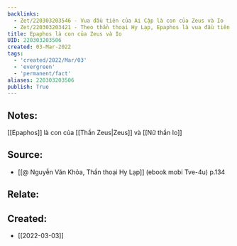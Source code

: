 ```yaml
---
backlinks:
  - Zet/220303203546 - Vua đầu tiên của Ai Cập là con của Zeus và Io
  - Zet/220303203421 - Theo thần thoại Hy Lạp, Epaphos là vua đầu tiên của Ai Cập
title: Epaphos là con của Zeus và Io
UID: 220303203506
created: 03-Mar-2022
tags:
  - 'created/2022/Mar/03'
  - 'evergreen'
  - 'permanent/fact'
aliases: 220303203506
publish: True
---
```

## Notes:
[[Epaphos]] là con của [[Thần Zeus|Zeus]] và [[Nữ thần Io]]

## Source:
- [[@ Nguyễn Văn Khỏa, Thần thoại Hy Lạp]] (ebook mobi Tve-4u) p.134

## Relate:

## Created:
- [[2022-03-03]]
